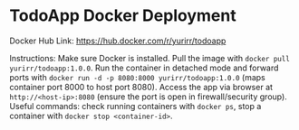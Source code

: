 # TodoApp Docker Deployment

Docker Hub Link: https://hub.docker.com/r/yurirr/todoapp

Instructions: Make sure Docker is installed. Pull the image with `docker pull yurirr/todoapp:1.0.0`. Run the container in detached mode and forward ports with `docker run -d -p 8080:8000 yurirr/todoapp:1.0.0` (maps container port 8000 to host port 8080). Access the app via browser at `http://<host-ip>:8080` (ensure the port is open in firewall/security group). Useful commands: check running containers with `docker ps`, stop a container with `docker stop <container-id>`.
